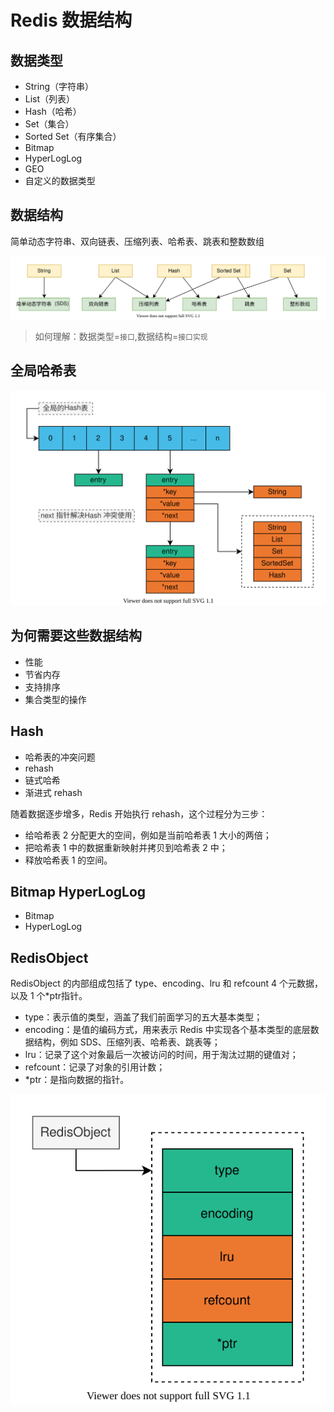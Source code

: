 # Redis 数据结构

## 数据类型

- String（字符串）
- List（列表）
- Hash（哈希）
- Set（集合）
- Sorted Set（有序集合）
- Bitmap
- HyperLogLog
- GEO
- 自定义的数据类型


## 数据结构

简单动态字符串、双向链表、压缩列表、哈希表、跳表和整数数组

![redis.drawio.svg](./images/redis.drawio.svg)

> 如何理解：数据类型=`接口`,数据结构=`接口实现`

## 全局哈希表

![redis-global-hash-table.drawio.svg](./images/redis-global-hash-table.drawio.svg)

## 为何需要这些数据结构

- 性能
- 节省内存
- 支持排序
- 集合类型的操作

## Hash

- 哈希表的冲突问题
- rehash
- 链式哈希
- 渐进式 rehash

随着数据逐步增多，Redis 开始执行 rehash，这个过程分为三步：
- 给哈希表 2 分配更大的空间，例如是当前哈希表 1 大小的两倍；
- 把哈希表 1 中的数据重新映射并拷贝到哈希表 2 中；
- 释放哈希表 1 的空间。

## Bitmap HyperLogLog

- Bitmap
- HyperLogLog

## RedisObject

RedisObject 的内部组成包括了 type、encoding、lru 和 refcount 4 个元数据，以及 1 个*ptr指针。

- type：表示值的类型，涵盖了我们前面学习的五大基本类型；
- encoding：是值的编码方式，用来表示 Redis 中实现各个基本类型的底层数据结构，例如 SDS、压缩列表、哈希表、跳表等；
- lru：记录了这个对象最后一次被访问的时间，用于淘汰过期的键值对；
- refcount：记录了对象的引用计数；
- *ptr：是指向数据的指针。

![redis-redis-object.drawio.svg](./images/redis-redis-object.drawio.svg)

